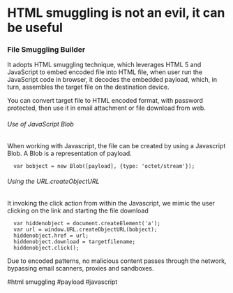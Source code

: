 # HTML smuggling is not an evil, it can be useful

### File Smuggling Builder
It adopts HTML smuggling technique, which leverages HTML 5 and JavaScript to embed encoded file into HTML file, when user run the JavaScript code in browser, it decodes the embedded payload, which, in turn, assembles the target file on the destination device.

You can convert target file to HTML encoded format, with password protected, then use it in email attachment or file download from web.

###### Use of JavaScript Blob
When working with Javascript, the file can be created by using a Javascript Blob. A Blob is a representation of payload.
```
  var bobject = new Blob([payload], {type: 'octet/stream'});
```

###### Using the URL.createObjectURL
It invoking the click action from within the Javascript, we mimic the user clicking on the link and starting the file download

```
  var hiddenobject = document.createElement('a');
  var url = window.URL.createObjectURL(bobject);
  hiddenobject.href = url;
  hiddenobject.download = targetfilename;
  hiddenobject.click();
```

Due to encoded patterns, no malicious content passes through the network, bypassing email scanners, proxies and sandboxes.




#html smuggling
#payload
#javascript
